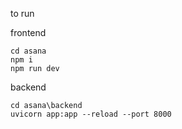 to run

frontend
```
cd asana
npm i
npm run dev
```

backend
```
cd asana\backend
uvicorn app:app --reload --port 8000
```
